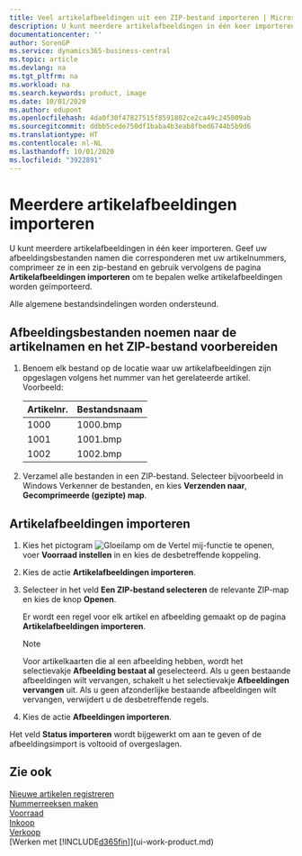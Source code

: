 ```yaml
---
title: Veel artikelafbeeldingen uit een ZIP-bestand importeren | Microsoft Docs
description: U kunt meerdere artikelafbeeldingen in één keer importeren. Geef uw afbeeldingsbestanden namen die corresponderen met uw artikelnummers, comprimeer ze in een zip-bestand en gebruik vervolgens de pagina Artikelafbeeldingen importeren om te bepalen welke artikelafbeeldingen worden geïmporteerd.
documentationcenter: ''
author: SorenGP
ms.service: dynamics365-business-central
ms.topic: article
ms.devlang: na
ms.tgt_pltfrm: na
ms.workload: na
ms.search.keywords: product, image
ms.date: 10/01/2020
ms.author: edupont
ms.openlocfilehash: 4da0f30f47827515f8591802ce2ca49c245009ab
ms.sourcegitcommit: ddbb5cede750df1baba4b3eab8fbed6744b5b9d6
ms.translationtype: HT
ms.contentlocale: nl-NL
ms.lasthandoff: 10/01/2020
ms.locfileid: "3922891"
---
```

# <a name="import-multiple-item-pictures"></a>Meerdere artikelafbeeldingen importeren
U kunt meerdere artikelafbeeldingen in één keer importeren. Geef uw afbeeldingsbestanden namen die corresponderen met uw artikelnummers, comprimeer ze in een zip-bestand en gebruik vervolgens de pagina **Artikelafbeeldingen importeren** om te bepalen welke artikelafbeeldingen worden geïmporteerd.

Alle algemene bestandsindelingen worden ondersteund.

## <a name="to-name-picture-files-by-the-item-names-and-prepare-the-zip-file"></a>Afbeeldingsbestanden noemen naar de artikelnamen en het ZIP-bestand voorbereiden
1. Benoem elk bestand op de locatie waar uw artikelafbeeldingen zijn opgeslagen volgens het nummer van het gerelateerde artikel. Voorbeeld:

    |Artikelnr.|Bestandsnaam|
    |-|-|
    |1000|1000.bmp|
    |1001|1001.bmp|
    |1002|1002.bmp|

2. Verzamel alle bestanden in een ZIP-bestand. Selecteer bijvoorbeeld in Windows Verkenner de bestanden, en kies **Verzenden naar**, **Gecomprimeerde (gezipte) map**.     

## <a name="to-import-item-pictures"></a>Artikelafbeeldingen importeren
1. Kies het pictogram ![Gloeilamp om de Vertel mij-functie te openen](media/ui-search/search_small.png "Vertel me wat u wilt doen"), voer **Voorraad instellen** in en kies de desbetreffende koppeling.
2. Kies de actie **Artikelafbeeldingen importeren**.
3. Selecteer in het veld **Een ZIP-bestand selecteren** de relevante ZIP-map en kies de knop **Openen**.

    Er wordt een regel voor elk artikel en afbeelding gemaakt op de pagina **Artikelafbeeldingen importeren**.

    > [!NOTE]
    > Voor artikelkaarten die al een afbeelding hebben, wordt het selectievakje **Afbeelding bestaat al** geselecteerd. Als u geen bestaande afbeeldingen wilt vervangen, schakelt u het selectievakje **Afbeeldingen vervangen** uit. Als u geen afzonderlijke bestaande afbeeldingen wilt vervangen, verwijdert u de desbetreffende regels.

3. Kies de actie **Afbeeldingen importeren**.

Het veld **Status importeren** wordt bijgewerkt om aan te geven of de afbeeldingsimport is voltooid of overgeslagen.       

## <a name="see-also"></a>Zie ook
[Nieuwe artikelen registreren](inventory-how-register-new-items.md)  
[Nummerreeksen maken](ui-create-number-series.md)  
[Voorraad](inventory-manage-inventory.md)  
[Inkoop](purchasing-manage-purchasing.md)  
[Verkoop](sales-manage-sales.md)  
[Werken met [!INCLUDE[d365fin](includes/d365fin_md.md)]](ui-work-product.md)
